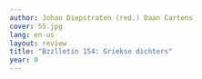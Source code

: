 ```yaml
---
author: Johan Diepstraten (red.) Daan Cartens
cover: 55.jpg
lang: en-us
layout: review
title: "Bzzlletin 154: Griekse dichters"
year: 0
---
```

